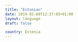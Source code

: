```yaml
---
title: "Estonian"
date: 2019-02-08T12:37:03+01:00
layout: language
draft: false

country: Estonia
---
```


